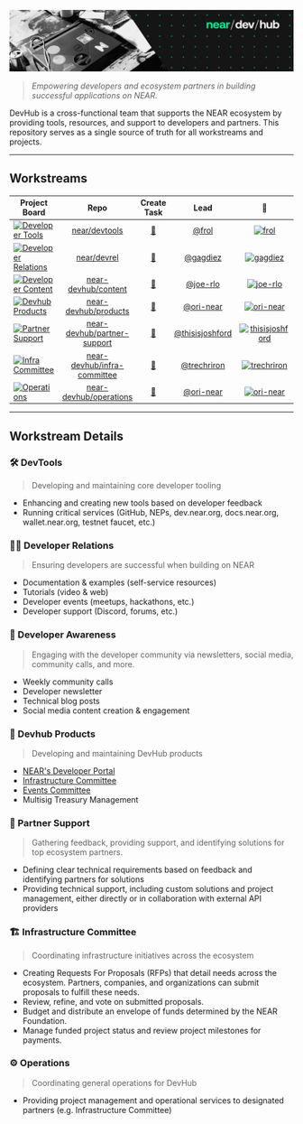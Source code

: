 ![DevHub Banner](https://github.com/NEAR-DevHub/.github/blob/main/assets/devhub-banner.png?raw=true)

> _Empowering developers and ecosystem partners in building successful applications on NEAR._

DevHub is a cross-functional team that supports the NEAR ecosystem by providing tools, resources, and support to developers and partners. This repository serves as a single source of truth for all workstreams and projects.

---

<!-- ### High-Level Roadmap

[![Devhub High-Level Roadmap and Progress](https://img.shields.io/badge/Devhub_Roadmap-228B22?logo=near&style=for-the-badge)](https://github.com/orgs/near/projects/151/) -->

## Workstreams

| Project Board | Repo | Create Task | Lead | 📸 |
| ------------ | :---: | :---: | :---: | :---: |
| [![Developer Tools](https://img.shields.io/badge/🛠️_Developer_Tools-0F52BA?style=for-the-badge)](https://github.com/orgs/near/projects/156) | [near/devtools](https://github.com/near/devtools) | [📝](https://github.com/near/devtools/issues/new/choose) | [@frol](https://github.com/frol) | [![frol](https://github.com/frol.png?size=33)](https://github.com/frol) |
| [![Developer Relations](https://img.shields.io/badge/🧑‍💻_Developer_Relations-5D3FD3?style=for-the-badge)](https://github.com/orgs/near/projects/117) | [near/devrel](https://github.com/near/devrel) | [📝](https://github.com/near/devrel/issues/new/choose) | [@gagdiez](https://github.com/gagdiez) | [![gagdiez](https://github.com/gagdiez.png?size=33)](https://github.com/gagdiez) |
| [![Developer Content](https://img.shields.io/badge/📢_Developer_Content-FFBF00?style=for-the-badge)](https://github.com/orgs/NEAR-DevHub/projects/9) | [near-devhub/content](https://github.com/near-devhub/content) | [📝](https://github.com/near-DevHub/content/issues/new/choose) | [@joe-rlo](https://github.com/joe-rlo) | [![joe-rlo](https://github.com/joe-rlo.png?size=33)](https://github.com/joe-rlo) |
| [![Devhub Products](https://img.shields.io/badge/🚀_Devhub_Products-50C878?style=for-the-badge)](https://github.com/orgs/NEAR-DevHub/projects/4) | [near-devhub/products]() | [📝]() | [@ori-near](https://github.com/ori-near) | [![ori-near](https://github.com/ori-near.png?size=33)](https://github.com/ori-near) |
| [![Partner Support](https://img.shields.io/badge/🤝_Partner_Support-850101?style=for-the-badge)](https://github.com/orgs/NEAR-DevHub/projects/7) | [near-devhub/partner-support](https://github.com/NEAR-DevHub/partner-support) | [📝](https://github.com/NEAR-DevHub/dedicated-support/issues/new/choose) | [@thisisjoshford](https://github.com/thisisjoshford) | [![thisisjoshford](https://github.com/thisisjoshford.png?size=33)](https://github.com/thisisjoshford) |
| [![Infra Committee](https://img.shields.io/badge/🏗️_Infra_Committee-FF5733?style=for-the-badge)](https://github.com/orgs/NEAR-DevHub/projects/12) | [near-devhub/infra-committee](https://github.com/NEAR-DevHub/Infra-Committee) | [📝](https://github.com/NEAR-DevHub/Infra-Committee/issues/new/choose) | [@trechriron](https://github.com/trechriron) | [![trechriron](https://github.com/trechriron.png?size=33)](https://github.com/trechriron) |
| [![Operations](https://img.shields.io/badge/⚙️_Operations-000000?style=for-the-badge)](https://github.com/orgs/NEAR-DevHub/projects/8) | [near-devhub/operations](https://github.com/near-devhub/operations) | [📝](https://github.com/NEAR-DevHub/operations/issues/new/choose) | [@ori-near](https://github.com/ori-near) | [![ori-near](https://github.com/ori-near.png?size=33)](https://github.com/ori-near) |

---

## Workstream Details

### 🛠️ DevTools

> Developing and maintaining core developer tooling

- Enhancing and creating new tools based on developer feedback
- Running critical services (GitHub, NEPs, dev.near.org, docs.near.org, wallet.near.org, testnet faucet, etc.)

### 🧑‍💻 Developer Relations

> Ensuring developers are successful when building on NEAR

- Documentation & examples (self-service resources)
- Tutorials (video & web)
- Developer events (meetups, hackathons, etc.)
- Developer support (Discord, forums, etc.)

### 📢 Developer Awareness

> Engaging with the developer community via newsletters, social media, community calls, and more.

- Weekly community calls
- Developer newsletter
- Technical blog posts
- Social media content creation & engagement

### 🚀 Devhub Products

> Developing and maintaining DevHub products

- [NEAR's Developer Portal](https://dev.near.org)
- [Infrastructure Committee](https://infrastructure-committee.near.page/)
- [Events Committee](https://events-committee.near.page)
- Multisig Treasury Management

### 🤝 Partner Support

> Gathering feedback, providing support, and identifying solutions for top ecosystem partners.

- Defining clear technical requirements based on feedback and identifying partners for solutions
- Providing technical support, including custom solutions and project management, either directly or in collaboration with external API providers

### 🏗️ Infrastructure Committee

> Coordinating infrastructure initiatives across the ecosystem

- Creating Requests For Proposals (RFPs) that detail needs across the ecosystem. Partners, companies, and organizations can submit proposals to fulfill these needs.
- Review, refine, and vote on submitted proposals.
- Budget and distribute an envelope of funds determined by the NEAR Foundation.
- Manage funded project status and review project milestones for payments.

### ⚙️ Operations

> Coordinating general operations for DevHub

- Providing project management and operational services to designated partners (e.g. Infrastructure Committee)
